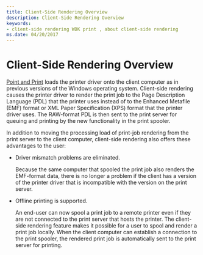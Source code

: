 ```yaml
---
title: Client-Side Rendering Overview
description: Client-Side Rendering Overview
keywords:
- client-side rendering WDK print , about client-side rendering
ms.date: 04/20/2017
---
```


# Client-Side Rendering Overview

[Point and Print](introduction-to-point-and-print.md) loads the printer driver onto the client computer as in previous versions of the Windows operating system. Client-side rendering causes the printer driver to render the print job to the Page Description Language (PDL) that the printer uses instead of to the Enhanced Metafile (EMF) format or XML Paper Specification (XPS) format that the printer driver uses. The RAW-format PDL is then sent to the print server for queuing and printing by the new functionality in the print spooler.

In addition to moving the processing load of print-job rendering from the print server to the client computer, client-side rendering also offers these advantages to the user:

-   Driver mismatch problems are eliminated.

    Because the same computer that spooled the print job also renders the EMF-format data, there is no longer a problem if the client has a version of the printer driver that is incompatible with the version on the print server.

-   Offline printing is supported.

    An end-user can now spool a print job to a remote printer even if they are not connected to the print server that hosts the printer. The client-side rendering feature makes it possible for a user to spool and render a print job locally. When the client computer can establish a connection to the print spooler, the rendered print job is automatically sent to the print server for printing.
